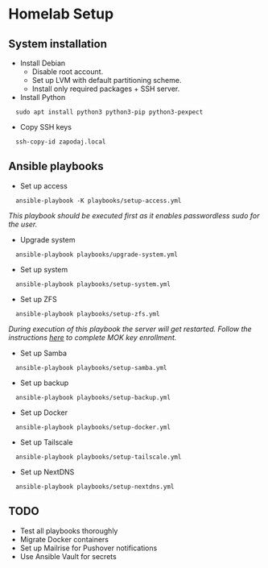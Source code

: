# Homelab Setup

## System installation
* Install Debian
  * Disable root account.
  * Set up LVM with default partitioning scheme.
  * Install only required packages + SSH server.
* Install Python
```shell
  sudo apt install python3 python3-pip python3-pexpect
```
* Copy SSH keys
```shell
  ssh-copy-id zapodaj.local
```

## Ansible playbooks
* Set up access
```shell
  ansible-playbook -K playbooks/setup-access.yml
```
*This playbook should be executed first as it enables passwordless sudo for the user.*
* Upgrade system
```shell
  ansible-playbook playbooks/upgrade-system.yml
```
* Set up system
```shell
  ansible-playbook playbooks/setup-system.yml
```
* Set up ZFS
```shell
  ansible-playbook playbooks/setup-zfs.yml
```
*During execution of this playbook the server will get restarted. Follow the instructions [here](https://github.com/dell/dkms#secure-boot) to complete MOK key enrollment.*
* Set up Samba
```shell
  ansible-playbook playbooks/setup-samba.yml
```
* Set up backup
```shell
  ansible-playbook playbooks/setup-backup.yml
```
* Set up Docker
```shell
  ansible-playbook playbooks/setup-docker.yml
```
* Set up Tailscale
```shell
  ansible-playbook playbooks/setup-tailscale.yml
```
* Set up NextDNS
```shell
  ansible-playbook playbooks/setup-nextdns.yml
```

## TODO
* Test all playbooks thoroughly
* Migrate Docker containers
* Set up Mailrise for Pushover notifications
* Use Ansible Vault for secrets
